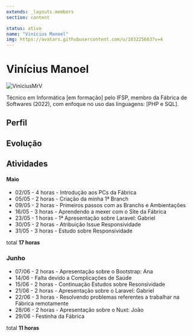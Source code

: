 ```yaml
---
extends: _layouts.members
section: content

status: ativo
name: "Vinícius Manoel"
img: https://avatars.githubusercontent.com/u/103225663?v=4
---
```


# Vinícius Manoel 

![ViniciusMrV]()

Técnico em Informática [em formação] pelo IFSP, membro da Fábrica de Softwares (2022), com enfoque no uso das linguagens: [PHP e SQL].

## Perfil

## Evolução

## Atividades

#### Maio

- 02/05 - 4 horas - Introdução aos PCs da Fábrica 
- 05/05 - 2 horas - Criação da minha 1ª Branch 
- 09/05 - 2 horas - Primeiros passos com as Branchs e Ambientações
- 16/05 - 3 horas - Aprendendo a mexer com o Site da Fábrica
- 23/05 - 1 horas - 1ª Apresentação sobre Laravel: Gabriel
- 30/05 - 2 horas - Atribuição Issue Responsividade 
- 31/05 - 3 horas - Estudo sobre Responsividade





total **17 horas**


### Junho

 - 07/06 - 2 horas - Apresentação sobre o Bootstrap: Ana
 - 14/06 - Falta devido a Complicações de Saúde
 - 15/06 - 2 horas - Continuação Estudos sobre Resonsividade
 - 21/06 - 2 horas - Apresentação sobre o Laravel: Gabriel
 - 22/06 - 3 horas - Resolvendo problemas referentes a trabalhar na Fábrica remotamente
 - 28/06 - 2 horas - Apresentação sobre o Nuxt: João
 - 29/06 - Festinha da Fábrica





 total **11 horas**